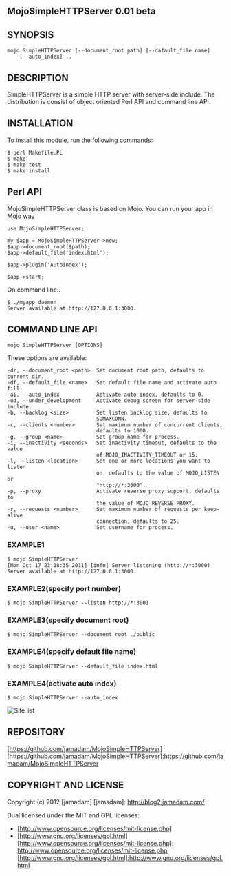 MojoSimpleHTTPServer 0.01 beta
---------------

## SYNOPSIS
    
    mojo SimpleHTTPServer [--document_root path] [--dafault_file name]
        [--auto_index] ..

## DESCRIPTION

SimpleHTTPServer is a simple HTTP server with server-side include.
The distribution is consist of object oriented Perl API and command line API.

## INSTALLATION

To install this module, run the following commands:

    $ perl Makefile.PL
    $ make
    $ make test
    $ make install

## Perl API

MojoSimpleHTTPServer class is based on Mojo. You can run your app in Mojo way

    use MojoSimpleHTTPServer;
    
    my $app = MojoSimpleHTTPServer->new;
    $app->document_root($path);
    $app->default_file('index.html');
    
    $app->plugin('AutoIndex');
    
    $app->start;

On command line..

    $ ./myapp daemon
    Server available at http://127.0.0.1:3000.

## COMMAND LINE API

    mojo SimpleHTTPServer [OPTIONS]

These options are available:
  
    -dr, --document_root <path>  Set document root path, defaults to current dir.
    -df, --default_file <name>   Set default file name and activate auto fill.
    -ai, --auto_index            Activate auto index, defaults to 0.
    -ud, --under_development     Activate debug screen for server-side include.
    -b, --backlog <size>         Set listen backlog size, defaults to
                                 SOMAXCONN.
    -c, --clients <number>       Set maximum number of concurrent clients,
                                 defaults to 1000.
    -g, --group <name>           Set group name for process.
    -i, --inactivity <seconds>   Set inactivity timeout, defaults to the value
                                 of MOJO_INACTIVITY_TIMEOUT or 15.
    -l, --listen <location>      Set one or more locations you want to listen
                                 on, defaults to the value of MOJO_LISTEN or
                                 "http://*:3000".
    -p, --proxy                  Activate reverse proxy support, defaults to
                                 the value of MOJO_REVERSE_PROXY.
    -r, --requests <number>      Set maximum number of requests per keep-alive
                                 connection, defaults to 25.
    -u, --user <name>            Set username for process.

### EXAMPLE1

    $ mojo SimpleHTTPServer
    [Mon Oct 17 23:18:35 2011] [info] Server listening (http://*:3000)
    Server available at http://127.0.0.1:3000.

### EXAMPLE2(specify port number)

    $ mojo SimpleHTTPServer --listen http://*:3001

### EXAMPLE3(specify document root)

    $ mojo SimpleHTTPServer --document_root ./public

### EXAMPLE4(specify default file name)

    $ mojo SimpleHTTPServer --default_file index.html

### EXAMPLE4(activate auto index)

    $ mojo SimpleHTTPServer --auto_index

![Site list](/jamadam/MojoSimpleHTTPServer/raw/master/screenshot/autoindex.png "Auto Index")

## REPOSITORY

[https://github.com/jamadam/MojoSimpleHTTPServer]
[https://github.com/jamadam/MojoSimpleHTTPServer]:https://github.com/jamadam/MojoSimpleHTTPServer

## COPYRIGHT AND LICENSE

Copyright (c) 2012 [jamadam]
[jamadam]: http://blog2.jamadam.com/

Dual licensed under the MIT and GPL licenses:

- [http://www.opensource.org/licenses/mit-license.php]
- [http://www.gnu.org/licenses/gpl.html]
[http://www.opensource.org/licenses/mit-license.php]: http://www.opensource.org/licenses/mit-license.php
[http://www.gnu.org/licenses/gpl.html]:http://www.gnu.org/licenses/gpl.html

